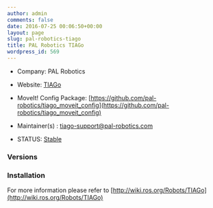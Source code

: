 ```yaml
---
author: admin
comments: false
date: 2016-07-25 00:06:50+00:00
layout: page
slug: pal-robotics-tiago
title: PAL Robotics TIAGo
wordpress_id: 569
---
```



	
  * Company: PAL Robotics

	
  * Website: [TIAGo](http://tiago.pal-robotics.com/)

	
  * MoveIt! Config Package: [https://github.com/pal-robotics/tiago_moveit_config](https://github.com/pal-robotics/tiago_moveit_config)

	
  * Maintainer(s) : tiago-support@pal-robotics.com

	
  * STATUS: [Stable](/about/moveit-status#status-code-robots)




### Versions








### Installation

For more information please refer to [http://wiki.ros.org/Robots/TIAGo](http://wiki.ros.org/Robots/TIAGo)



